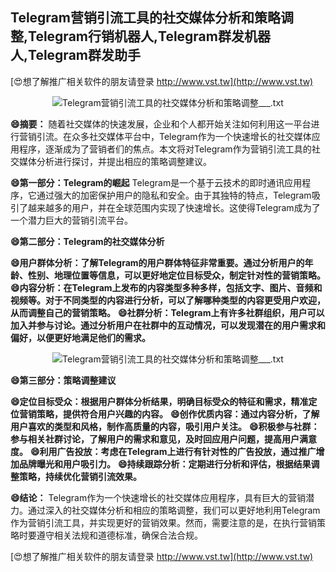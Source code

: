 ## **Telegram营销引流工具的社交媒体分析和策略调整,Telegram行销机器人,Telegram群发机器人,Telegram群发助手**

[😍想了解推广相关软件的朋友请登录 http://www.vst.tw](http://www.vst.tw)

 <center><img src="https://vst.tw/MP4/tuiguang/png/8.png" alt="Telegram营销引流工具的社交媒体分析和策略调整___.txt"></center>

**😄摘要：**
随着社交媒体的快速发展，企业和个人都开始关注如何利用这一平台进行营销引流。在众多社交媒体平台中，Telegram作为一个快速增长的社交媒体应用程序，逐渐成为了营销者们的焦点。本文将对Telegram作为营销引流工具的社交媒体分析进行探讨，并提出相应的策略调整建议。

**😄第一部分：Telegram的崛起**
Telegram是一个基于云技术的即时通讯应用程序，它通过强大的加密保护用户的隐私和安全。由于其独特的特点，Telegram吸引了越来越多的用户，并在全球范围内实现了快速增长。这使得Telegram成为了一个潜力巨大的营销引流平台。

**😄第二部分：Telegram的社交媒体分析**

**😄用户群体分析：了解Telegram的用户群体特征非常重要。通过分析用户的年龄、性别、地理位置等信息，可以更好地定位目标受众，制定针对性的营销策略。**
**😄内容分析：在Telegram上发布的内容类型多种多样，包括文字、图片、音频和视频等。对于不同类型的内容进行分析，可以了解哪种类型的内容更受用户欢迎，从而调整自己的营销策略。**
**😄社群分析：Telegram上有许多社群组织，用户可以加入并参与讨论。通过分析用户在社群中的互动情况，可以发现潜在的用户需求和偏好，以便更好地满足他们的需求。**

 <center><img src="https://vst.tw/MP4/tuiguang/png/7.png" alt="Telegram营销引流工具的社交媒体分析和策略调整___.txt"></center>

**😄第三部分：策略调整建议**

**😄定位目标受众：根据用户群体分析结果，明确目标受众的特征和需求，精准定位营销策略，提供符合用户兴趣的内容。**
**😄创作优质内容：通过内容分析，了解用户喜欢的类型和风格，制作高质量的内容，吸引用户关注。**
**😄积极参与社群：参与相关社群讨论，了解用户的需求和意见，及时回应用户问题，提高用户满意度。**
**😄利用广告投放：考虑在Telegram上进行有针对性的广告投放，通过推广增加品牌曝光和用户吸引力。**
**😄持续跟踪分析：定期进行分析和评估，根据结果调整策略，持续优化营销引流效果。**

**😄结论：**
Telegram作为一个快速增长的社交媒体应用程序，具有巨大的营销潜力。通过深入的社交媒体分析和相应的策略调整，我们可以更好地利用Telegram作为营销引流工具，并实现更好的营销效果。然而，需要注意的是，在执行营销策略时要遵守相关法规和道德标准，确保合法合规。

[😍想了解推广相关软件的朋友请登录 http://www.vst.tw](http://www.vst.tw)



